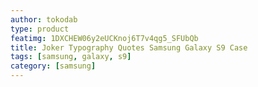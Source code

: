 ```yaml
---
author: tokodab
type: product
featimg: 1DXCHEW06y2eUCKnoj6T7v4qg5_SFUbQb
title: Joker Typography Quotes Samsung Galaxy S9 Case
tags: [samsung, galaxy, s9]
category: [samsung]
---
```

